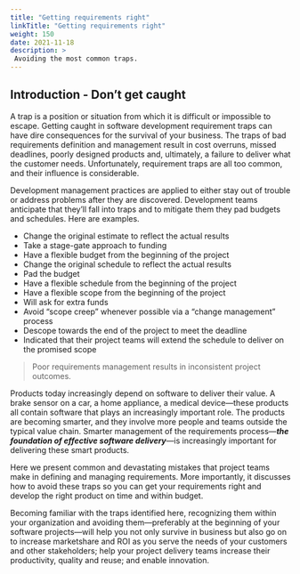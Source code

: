 ```yaml
---
title: "Getting requirements right"
linkTitle: "Getting requirements right"
weight: 150
date: 2021-11-18
description: >
 Avoiding the most common traps.
---
```


## Introduction - Don’t get caught

A trap is a position or situation from which it is difficult or impossible to escape. Getting caught in software development requirement traps can have dire consequences for the survival of your business. The traps of bad requirements definition and management result in cost overruns, missed deadlines, poorly designed products and, ultimately, a failure to deliver what the customer needs. Unfortunately, requirement traps are all too common, and their influence is considerable.

Development management practices are applied to either stay out of trouble or address problems after they are discovered. Development teams anticipate that they’ll fall into traps and to mitigate them they pad budgets and schedules. Here are examples.

- Change the original estimate to reflect the actual results
- Take a stage-gate approach to funding
- Have a flexible budget from the beginning of the project
- Change the original schedule to reflect the actual results
- Pad the budget
- Have a flexible schedule from the beginning of the project
- Have a flexible scope from the beginning of the project
- Will ask for extra funds
- Avoid “scope creep” whenever possible via a “change management” process
- Descope towards the end of the project to meet the deadline
- Indicated that their project teams will extend the schedule to deliver on the promised scope

> Poor requirements management results in inconsistent project outcomes.

Products today increasingly depend on software to deliver their value. A brake sensor on a car, a home appliance, a medical device—these products all contain software that plays an increasingly important role. The products are becoming smarter, and they involve more people and teams outside the typical value chain. Smarter management of the requirements process—***the foundation of effective software delivery***—is increasingly important for delivering these smart products.

Here we present common and devastating mistakes that project teams make in defining and managing requirements. More importantly, it discusses how to avoid these traps so you can get your requirements right and develop the right product on time and within budget.

Becoming familiar with the traps identified here, recognizing them within your organization and avoiding them—preferably at the beginning of your software projects—will help you not only survive in business but also go on to increase marketshare and ROI as you serve the needs of your customers and other stakeholders; help your project delivery teams increase their productivity, quality and reuse; and enable innovation.
